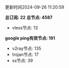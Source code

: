 更新时间2024-09-26 11:20:59

**总订阅: 22**
**总节点: 4587**
- vless节点: 13

**google ping有效节点: 191**
- v2ray节点: 135
- trojan节点: 17
- ss节点: 39
